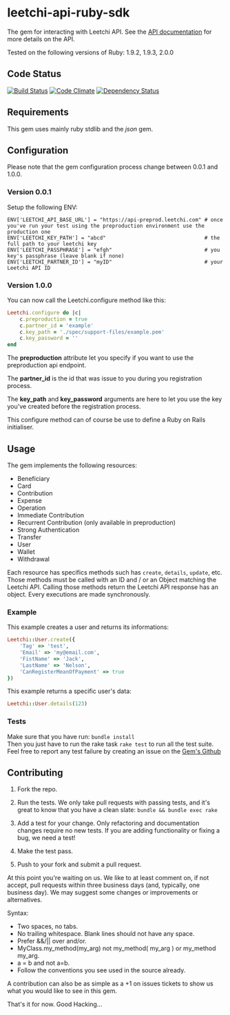 # leetchi-api-ruby-sdk

The gem for interacting with Leetchi API.
See the [API documentation](http://www.mangopay.com/api-references/) for more details on the API.

Tested on the following versions of Ruby: 1.9.2, 1.9.3, 2.0.0

## Code Status
[![Build Status](https://travis-ci.org/Leetchi/leetchi-api-ruby-sdk.png?branch=master)](https://travis-ci.org/Leetchi/leetchi-api-ruby-sdk)
[![Code Climate](https://codeclimate.com/github/Leetchi/leetchi-api-ruby-sdk.png)](https://codeclimate.com/github/Leetchi/leetchi-api-ruby-sdk)
[![Dependency Status](https://gemnasium.com/Leetchi/leetchi-api-ruby-sdk.png)](https://gemnasium.com/Leetchi/leetchi-api-ruby-sdk)

## Requirements

This gem uses mainly ruby stdlib and the *json* gem.

## Configuration

Please note that the gem configuration process change between 0.0.1 and 1.0.0.

### Version 0.0.1

Setup the following ENV:

```
ENV['LEETCHI_API_BASE_URL'] = "https://api-preprod.leetchi.com" # once you've run your test using the preproduction environment use the production one
ENV['LEETCHI_KEY_PATH'] = "abcd"                                # the full path to your leetchi key
ENV['LEETCHI_PASSPHRASE'] = "efgh"                              # you key's passphrase (leave blank if none)
ENV['LEETCHI_PARTNER_ID'] = "myID"                              # your Leetchi API ID
```

### Version 1.0.0

You can now call the Leetchi.configure method like this:

```ruby
Leetchi.configure do |c|
    c.preproduction = true
    c.partner_id = 'example'
    c.key_path = './spec/support-files/example.pem'
    c.key_password = ''
end
```

The **preproduction** attribute let you specify if you want to use the preproduction api endpoint.

The **partner_id** is the id that was issue to you during you registration process.

The **key_path** and **key_password** arguments are here to let you use the key you've created before the registration process.

This configure method can of course be use to define a Ruby on Rails initialiser.

## Usage

The gem implements the following resources:  
- Beneficiary  
- Card  
- Contribution  
- Expense  
- Operation  
- Immediate Contribution
- Recurrent Contribution (only available in preproduction)  
- Strong Authentication  
- Transfer  
- User  
- Wallet  
- Withdrawal  

Each resource has specifics methods such has `create`, `details`, `update`, etc. Those methods must be called with an ID and / or an Object matching the Leetchi API.
Calling those methods return the Leetchi API response has an object. Every executions are made synchronously.

### Example

This example creates a user and returns its informations:

```ruby
Leetchi::User.create({
    'Tag' => 'test',
    'Email' => 'my@email.com',
    'FistName' => 'Jack',
    'LastName' => 'Nelson',
    'CanRegisterMeanOfPayment' => true
})
```

This example returns a specific user's data:

```ruby
Leetchi::User.details(123)
```

### Tests
Make sure that you have run: ```bundle install```  
Then you just have to run the rake task ```rake test``` to run all the test suite.  
Feel free to report any test failure by creating an issue on the [Gem's Github](https://github.com/Leetchi/leetchi-api-ruby-sdk/issues)

## Contributing

1. Fork the repo.

2. Run the tests. We only take pull requests with passing tests, and it's great
to know that you have a clean slate: `bundle && bundle exec rake`

3. Add a test for your change. Only refactoring and documentation changes
require no new tests. If you are adding functionality or fixing a bug, we need
a test!

4. Make the test pass.

5. Push to your fork and submit a pull request.

At this point you're waiting on us. We like to at least comment on, if not
accept, pull requests within three business days (and, typically, one business
day). We may suggest some changes or improvements or alternatives.

Syntax:

* Two spaces, no tabs.
* No trailing whitespace. Blank lines should not have any space.
* Prefer &&/|| over and/or.
* MyClass.my_method(my_arg) not my_method( my_arg ) or my_method my_arg.
* a = b and not a=b.
* Follow the conventions you see used in the source already.

A contribution can also be as simple as a +1 on issues tickets to show us what you would like to see in this gem.

That's it for now. Good Hacking...
